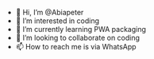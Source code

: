 - 👋 Hi, I’m @Abiapeter
- 👀 I’m interested in coding 
- 🌱 I’m currently learning PWA packaging 
- 💞️ I’m looking to collaborate on coding 
- 📫 How to reach me is via WhatsApp 

<!---
Abiapeter/Abiapeter is a ✨ special ✨ repository because its `README.md` (this file) appears on your GitHub profile.
You can click the Preview link to take a look at your changes.
--->

